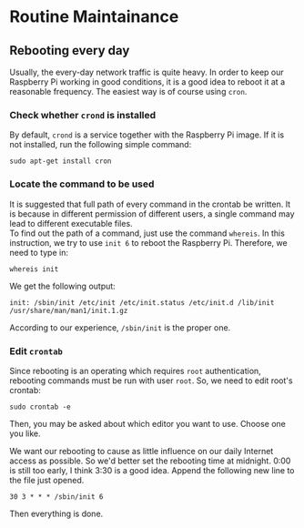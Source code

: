 # Routine Maintainance
## Rebooting every day
Usually, the every-day network traffic is quite heavy. In order to keep our Raspberry Pi working in good conditions, it is a good idea to reboot it at a reasonable frequency. The easiest way is of course using `cron`.

### Check whether `crond` is installed
By default, `crond` is a service together with the Raspberry Pi image. If it is not installed, run the following simple command:

	sudo apt-get install cron

### Locate the command to be used
It is suggested that full path of every command in the crontab be written. It is because in different permission of different users, a single command may lead to different executable files.  
To find out the path of a command, just use the command `whereis`. In this instruction, we try to use `init 6` to reboot the Raspberry Pi. Therefore, we need to type in:

	whereis init

We get the following output:

	init: /sbin/init /etc/init /etc/init.status /etc/init.d /lib/init /usr/share/man/man1/init.1.gz

According to our experience, `/sbin/init` is the proper one.

### Edit `crontab`
Since rebooting is an operating which requires `root` authentication, rebooting commands must be run with user `root`. So, we need to edit root's crontab:

	sudo crontab -e

Then, you may be asked about which editor you want to use. Choose one you like.

We want our rebooting to cause as little influence on our daily Internet access as possible. So we'd better set the rebooting time at midnight. 0:00 is still too early, I think 3:30 is a good idea. Append the following new line to the file just opened.

	30 3 * * * /sbin/init 6

Then everything is done.

